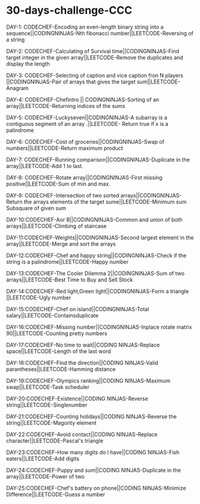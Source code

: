 # 30-days-challenge-CCC
DAY-1: CODECHEF-Encoding an even-length binary string into a sequence||CODINGNINJAS-Nth fibonacci number||LEETCODE-Reversing of a string

DAY-2: CODECHEF-Calculating of Survival time||CODINGNINJAS-Find target integer in the given array||LEETCODE-Remove the duplicates and display the length

DAY-3: CODECHEF-Selecting of caption and vice caption fron N players ||CODINGNINJAS-Pair of arrays that gives the target sum||LEETCODE-Anagram

DAY-4: CODECHEF-Chefintro || CODINGNINJAS-Sorting of an array||LEETCODE-Returning indices of the sums

DAY-5: CODECHEF-Luckyseven||CODINGNINJAS-A subarray is a contiguous segment of an array .||LEETCODE- Return true if x is a 
palindrome

DAY-6: CODECHEF-Cost of groceries||CODINGNINJAS-Swap of numbers||LEETCODE-Return maximum product

DAY-7: CODECHEF-Running comparison||CODINGNINJAS-Duplicate in the array||LEETCODE-Add 1 to last.

DAY-8: CODECHEF-Rotate array||CODINGNINJAS-First missing positive||LEETCODE-Sum of min and max.

DAY-9: CODECHEF-Intersection of two sorted arrays||CODINGNINJAS-Return the arrays elements of the target sume||LEETCODE-Minimum sum Subsquare of given sum

DAY-10:CODECHEF-Aor B||CODINGNINJAS-Common and union of both arrays||LEETCODE-Climbing of staircase

DAY-11:CODECHEF-Weights||CODINGNINJAS-Second largest element in the array||LEETCODE-Merge and sort the arrays

DAY-12:CODECHEF-Chef and happy string||CODINGNINJAS-Check if the string is a palindrome||LEETCODE-Happy number

DAY-13:CODECHEF-The Cooler Dilemma 2||CODINGNINJAS-Sum of two arrays||LEETCODE-Best Time to Buy and Sell Stock

DAY-14:CODECHEF-Red light,Green light||CODINGNINJAS-Form a triangle ||LEETCODE-Ugly number

DAY-15:CODECHEF-Chef on island||CODINGNINJAS-Total salary||LEETCODE-Containsduplicate

DAY-16:CODECHEF-Missing number||CODINGNINJAS-Inplace rotate matrix 90||LEETCODE-Counting pretty numbers

DAY-17:CODECHEF-No time to wait||CODING NINJAS-Replace space||LEETCODE-Length of the last word

DAY-18:CODECHEF-Find the direction||CODING NINJAS-Valid parantheses||LEETCODE-Hamming distance

DAY-19:CODECHEF-Olympics ranking||CODING NINJAS-Maximum swap||LEETCODE-Task scheduler

DAY-20:CODECHEF-Existence||CODING NINJAS-Reverse string||LEETCODE-Singlenumber

DAY-21:CODECHEF-Counting holidays||CODING NINJAS-Reverse the string||LEETCODE-Magority element

DAY-22:CODECHEF-Avoid contact||CODING NINJAS-Replace character||LEETCODE-Pascal's triangle

DAY-23:CODECHEF-How many digits do I have||CODING NINJAS-Fish eaters||LEETCODE-Add digits

DAY-24:CODECHEF-Puppy and sum||CODING NINJAS-Duplicate in the array||LEETCODE-Power of two

DAY-25:CODECHEF-Chef's battery on phone||CODING NINJAS-Minimize Difference||LEETCODE-Guess a number
